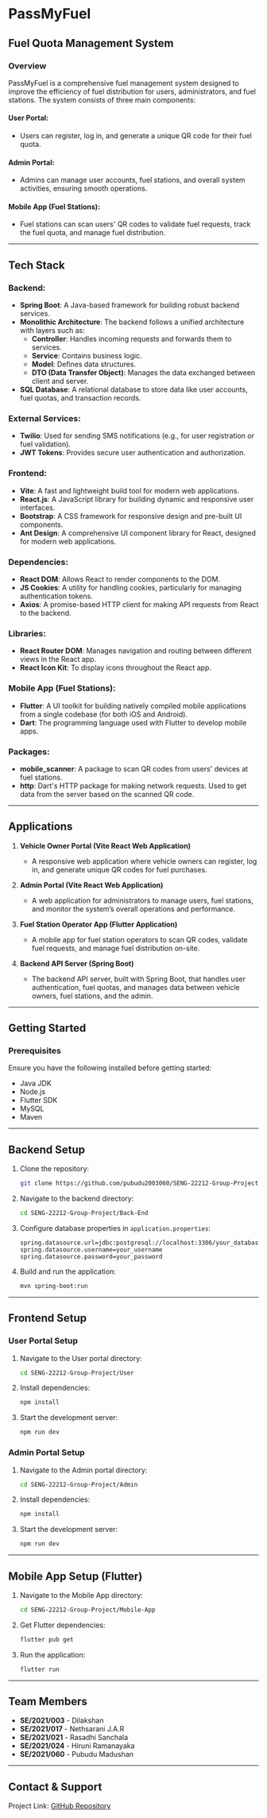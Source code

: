 # PassMyFuel

## Fuel Quota Management System

### Overview

PassMyFuel is a comprehensive fuel management system designed to improve the efficiency of fuel distribution for users, administrators, and fuel stations. The system consists of three main components:

#### User Portal:
- Users can register, log in, and generate a unique QR code for their fuel quota.

#### Admin Portal:
- Admins can manage user accounts, fuel stations, and overall system activities, ensuring smooth operations.

#### Mobile App (Fuel Stations):
- Fuel stations can scan users' QR codes to validate fuel requests, track the fuel quota, and manage fuel distribution.

---

## Tech Stack

### Backend:
- **Spring Boot**: A Java-based framework for building robust backend services.
- **Monolithic Architecture**: The backend follows a unified architecture with layers such as:
  - **Controller**: Handles incoming requests and forwards them to services.
  - **Service**: Contains business logic.
  - **Model**: Defines data structures.
  - **DTO (Data Transfer Object)**: Manages the data exchanged between client and server.
- **SQL Database**: A relational database to store data like user accounts, fuel quotas, and transaction records.

### External Services:
- **Twilio**: Used for sending SMS notifications (e.g., for user registration or fuel validation).
- **JWT Tokens**: Provides secure user authentication and authorization.

### Frontend:
- **Vite**: A fast and lightweight build tool for modern web applications.
- **React.js**: A JavaScript library for building dynamic and responsive user interfaces.
- **Bootstrap**: A CSS framework for responsive design and pre-built UI components.
- **Ant Design**: A comprehensive UI component library for React, designed for modern web applications.

### Dependencies:
- **React DOM**: Allows React to render components to the DOM.
- **JS Cookies**: A utility for handling cookies, particularly for managing authentication tokens.
- **Axios**: A promise-based HTTP client for making API requests from React to the backend.

### Libraries:
- **React Router DOM**: Manages navigation and routing between different views in the React app.
- **React Icon Kit**: To display icons throughout the React app.

### Mobile App (Fuel Stations):
- **Flutter**: A UI toolkit for building natively compiled mobile applications from a single codebase (for both iOS and Android).
- **Dart**: The programming language used with Flutter to develop mobile apps.

### Packages:
- **mobile_scanner**: A package to scan QR codes from users' devices at fuel stations.
- **http**: Dart's HTTP package for making network requests. Used to get data from the server based on the scanned QR code.

---

## Applications

1. **Vehicle Owner Portal (Vite React Web Application)**
   - A responsive web application where vehicle owners can register, log in, and generate unique QR codes for fuel purchases.

2. **Admin Portal (Vite React Web Application)**
   - A web application for administrators to manage users, fuel stations, and monitor the system’s overall operations and performance.

3. **Fuel Station Operator App (Flutter Application)**
   - A mobile app for fuel station operators to scan QR codes, validate fuel requests, and manage fuel distribution on-site.

4. **Backend API Server (Spring Boot)**
   - The backend API server, built with Spring Boot, that handles user authentication, fuel quotas, and manages data between vehicle owners, fuel stations, and the admin.

---

## Getting Started

### Prerequisites
Ensure you have the following installed before getting started:
- Java JDK
- Node.js
- Flutter SDK
- MySQL
- Maven

---

## Backend Setup

1. Clone the repository:
   ```sh
   git clone https://github.com/pubudu2003060/SENG-22212-Group-Project.git
   ```

2. Navigate to the backend directory:
   ```sh
   cd SENG-22212-Group-Project/Back-End
   ```

3. Configure database properties in `application.properties`:
   ```properties
   spring.datasource.url=jdbc:postgresql://localhost:3306/your_database_name
   spring.datasource.username=your_username
   spring.datasource.password=your_password
   ```

4. Build and run the application:
   ```sh
   mvn spring-boot:run
   ```

---

## Frontend Setup

### User Portal Setup

1. Navigate to the User portal directory:
   ```sh
   cd SENG-22212-Group-Project/User
   ```

2. Install dependencies:
   ```sh
   npm install
   ```

3. Start the development server:
   ```sh
   npm run dev
   ```

### Admin Portal Setup

1. Navigate to the Admin portal directory:
   ```sh
   cd SENG-22212-Group-Project/Admin
   ```

2. Install dependencies:
   ```sh
   npm install
   ```

3. Start the development server:
   ```sh
   npm run dev
   ```

---

## Mobile App Setup (Flutter)

1. Navigate to the Mobile App directory:
   ```sh
   cd SENG-22212-Group-Project/Mobile-App
   ```

2. Get Flutter dependencies:
   ```sh
   flutter pub get
   ```

3. Run the application:
   ```sh
   flutter run
   ```

---

## Team Members
- **SE/2021/003** - Dilakshan
- **SE/2021/017** - Nethsarani J.A.R
- **SE/2021/021** - Rasadhi Sanchala
- **SE/2021/024** - Hiruni Ramanayaka
- **SE/2021/060** - Pubudu Madushan

---

## Contact & Support
Project Link: [GitHub Repository](https://github.com/pubudu2003060/SENG-22212-Group-Project.git)

